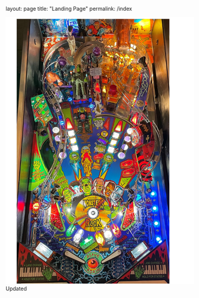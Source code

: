 layout: page
title: "Landing Page"
permalink: /index

<html>
  <head></head>
  <body>
    <img src="monsterbash.svg"/>
    Updated
  </body>
</html>
